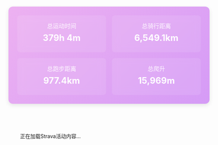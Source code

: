 
<style>
  /* 运动统计模块样式 */
  .activity-stats-wrapper {
    width: 100%;
    max-width: 1648px;
    margin: 0 auto 32px auto;
    padding: 24px;
    background: linear-gradient(135deg, #edb1f1, #d59bf6);
    border-radius: 12px;
    box-shadow: 0 4px 12px rgba(0, 0, 0, 0.1);
  }
  
  .activity-stats {
    display: flex;
    flex-direction: row;
    justify-content: space-between;
    align-items: center;
    flex-wrap: wrap;
    gap: 16px;
  }
  
  .stat-item {
    text-align: center;
    flex: 1;
    min-width: 150px;
    padding: 16px;
    background: rgba(255, 255, 255, 0.1);
    border-radius: 8px;
    backdrop-filter: blur(10px);
  }
  
  .stat-value {
    font-size: 1.5rem;
    font-weight: bold;
    color: white;
    margin: 8px 0;
    line-height: 1.2;
  }
  
  .stat-label {
    font-size: 1rem;
    color: rgba(255, 255, 255, 0.9);
    font-weight: 500;
  }
  
  /* Strava活动容器样式 */
  .strava-activities-wrapper {
    display: flex;
    flex-direction: row;
    flex-wrap: wrap;
    gap: 24px;
    width: 100%;
    max-width: 824px; /* 1个800px容器 + 间距 */
    margin: 0 auto;
  }
  
  /* 单个Strava活动样式 - 使用强制规则 */
  .strava-embed-container {
    position: relative;
    overflow: hidden !important; /* 强制隐藏容器的滚动条 */
    height: 855px !important; /* 固定高度 */
    width: 100% !important; /* 一行一个 */
    max-width: 800px !important;
    pointer-events: none; /* 禁用鼠标事件，防止通过鼠标滚动 */
    border-radius: 8px;
    box-shadow: 0 4px 12px rgba(0, 0, 0, 0.05);
  }
  
  /* 针对iframe的样式覆盖 - 使用最高优先级 */
  .strava-embed-container iframe {
    width: 100% !important;
    height: 860px !important; /* 固定高度，与容器一致 */
    border: none !important;
    border-radius: 8px !important;
    overflow: hidden !important; /* 强制禁用iframe自身的滚动条 */
    pointer-events: none !important; /* 禁用iframe内的鼠标事件 */
  }
  
  /* 超级强制规则 - 覆盖所有可能的子元素 */
  .strava-embed-container *,
  .strava-embed-container *::before,
  .strava-embed-container *::after {
    overflow: hidden !important;
    max-height: 100% !important;
    max-width: 100% !important;
    pointer-events: none !important;
  }
  
  /* 防止键盘滚动 */
  .strava-embed-container {
    -ms-overflow-style: none;
    scrollbar-width: none;
  }
  .strava-embed-container::-webkit-scrollbar {
    display: none;
  }
</style>

<!-- 运动统计模块 -->
<div class="activity-stats-wrapper">
  <div class="activity-stats">
    <div class="stat-item">
      <div class="stat-label">总运动时间</div>
      <div class="stat-value" id="total-time">379h 4m</div>
    </div>
    <div class="stat-item">
      <div class="stat-label">总骑行距离</div>
      <div class="stat-value" id="total-cycling">6,549.1km</div>
    </div>
    <div class="stat-item">
      <div class="stat-label">总跑步距离</div>
      <div class="stat-value" id="total-running">977.4km</div>
    </div>
    <div class="stat-item">
      <div class="stat-label">总爬升</div>
      <div class="stat-value" id="total-elevation">15,969m</div>
    </div>
  </div>
</div>

<!-- Strava活动嵌入内容区域 - 动态加载 -->
<div class="strava-activities-wrapper">
  <div id="strava-activities-container">
    <div style="text-align: center; padding: 2rem;">
      <p>正在加载Strava活动内容...</p>
    </div>
  </div>
</div>

<!-- 动态加载Strava活动内容和处理脚本 -->
<script>
  if (!window.location.href.includes('?refreshed=true')) {
      // 添加刷新标记并重新加载页面
      window.location.href = window.location.href + '?refreshed=true';
    } else {
  document.addEventListener('DOMContentLoaded', function() {
    // 1. 首先加载Strava嵌入脚本
    function loadStravaEmbedScript() {
      return new Promise((resolve, reject) => {
        const script = document.createElement('script');
        script.src = 'https://strava-embeds.com/embed.js';
        script.onload = function() {
          console.log('Strava embed script loaded successfully');
          resolve();
        };
        script.onerror = function() {
          console.error('Failed to load Strava embed script');
          reject(new Error('Failed to load Strava embed script'));
        };
        document.body.appendChild(script);
      });
    }
    
    // 2. 加载外部HTML文件内容
    function loadExternalHtml(url) {
      return fetch(url)
        .then(response => {
          if (!response.ok) {
            throw new Error(`HTTP error! status: ${response.status}`);
          }
          return response.text();
        })
        .catch(error => {
          console.error('Failed to load external HTML:', error);
          return `<div style="text-align: center; padding: 2rem; color: red;"><p>加载Strava活动失败: ${error.message}</p></div>`;
        });
    }
    
    // 3. 应用滚动阻止逻辑
    function applyScrollPrevention() {
      const allContainers = document.querySelectorAll('.strava-embed-container');
      
      allContainers.forEach(function(container) {
        const iframe = container.querySelector('iframe');
        if (iframe && iframe.contentWindow) {
          try {
            // 尝试在iframe内容中阻止滚动
            iframe.contentWindow.document.body.style.overflow = 'hidden';
            iframe.contentWindow.document.body.style.maxHeight = '100%';
            iframe.contentWindow.document.body.style.maxWidth = '100%';
            
            // 添加滚动事件监听器并阻止其默认行为
            iframe.contentWindow.addEventListener('scroll', function(e) {
              e.preventDefault();
              return false;
            }, { passive: false });
            
            // 阻止鼠标滚轮事件
            iframe.contentWindow.addEventListener('wheel', function(e) {
              e.preventDefault();
              return false;
            }, { passive: false });
            
            // 阻止键盘滚动
            iframe.contentWindow.addEventListener('keydown', function(e) {
              // 阻止方向键、Page Up/Down、空格等滚动键
              const scrollKeys = [32, 33, 34, 38, 40];
              if (scrollKeys.includes(e.keyCode)) {
                e.preventDefault();
                return false;
              }
            });
          } catch (error) {
            // 跨域限制是预期的，这里只是记录日志
            console.log('无法访问iframe内容（跨域限制）:', error);
          }
        }
      });
    }
    
    // 4. 主流程：先加载嵌入脚本，再加载HTML内容
    loadStravaEmbedScript()
      .then(() => {
        console.log('开始加载外部HTML文件...');
        // 加载外部HTML文件
        return loadExternalHtml('/strava/strava_activity_embeds.html');
      })
      .then(htmlContent => {
        console.log('外部HTML文件加载成功，内容长度:', htmlContent.length);
        // 插入加载的内容
        const container = document.getElementById('strava-activities-container');
        if (container) {
          container.innerHTML = htmlContent;
          
          // 重新触发Strava嵌入脚本的处理 - 使用多种可能的方法
          if (window.processEmbedPlaceholders) {
            console.log('使用processEmbedPlaceholders函数处理嵌入内容');
            window.processEmbedPlaceholders();
          } else if (window.stravaEmbed && typeof window.stravaEmbed.process === 'function') {
            console.log('使用stravaEmbed.process函数处理嵌入内容');
            window.stravaEmbed.process();
          } else {
            console.log('尝试通过重新创建脚本标签来触发处理');
            // 尝试重新加载一次脚本以触发处理
            const script = document.createElement('script');
            script.src = 'https://strava-embeds.com/embed.js';
            script.async = true;
            document.body.appendChild(script);
          }
          
          // 等待iframe加载完成后应用滚动阻止
          setTimeout(() => {
            applyScrollPrevention();
          }, 3000); // 增加等待时间到3秒
        }
      })
      .catch(error => {
        console.error('Error in main process:', error);
        const container = document.getElementById('strava-activities-container');
        if (container) {
          container.innerHTML = `<div style="text-align: center; padding: 2rem; color: red;"><p>处理Strava活动时出错: ${error.message}</p><p>请检查控制台获取更多信息</p></div>`;
        }
      });
  });

  // 自动刷新功能 - 仅在首次访问时刷新页面
  (function() {
    const pageVisitedKey = 'me_page_visited';
    
    // 检查是否是首次访问
    if (!localStorage.getItem(pageVisitedKey)) {
      // 设置访问标记
      localStorage.setItem(pageVisitedKey, 'true');
      
      
    }
  })();}
</script>